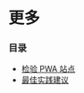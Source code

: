 # 更多

### 目录

- [检验 PWA 站点](https://cloud.tencent.com/developer/section/1489957)
- [最佳实践建议](https://cloud.tencent.com/developer/section/1489958)